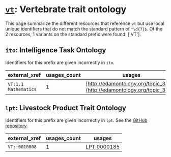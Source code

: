 # [`vt`](https://bioregistry.io/vt): Vertebrate trait ontology

This page summarize the different resources that reference `vt`
but use local unique identifiers that do not match the standard pattern of
`^\d{7}$`. Of the 2 resources,
1 variants on the standard prefix were found: ['VT'].

## `ito`: Intelligence Task Ontology

Identifiers for this prefix are given incorrectly in `ito`.

| external_xref        |   usages_count | usages                                                                   |
|----------------------|----------------|--------------------------------------------------------------------------|
| `VT:1.1 Mathematics` |              1 | [http://edamontology.org/topic_3315](http://edamontology.org/topic_3315) |

## `lpt`: Livestock Product Trait Ontology

Identifiers for this prefix are given incorrectly in `lpt`. See the [GitHub repository](https://github.com/AnimalGenome/livestock-product-trait-ontology).

| external_xref   |   usages_count | usages                                                    |
|-----------------|----------------|-----------------------------------------------------------|
| `VT::0010808`   |              1 | [LPT:0000185](http://purl.obolibrary.org/obo/LPT_0000185) |

